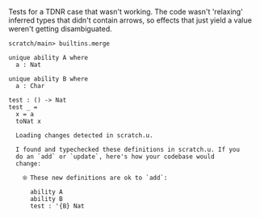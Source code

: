 Tests for a TDNR case that wasn't working. The code wasn't 'relaxing'
inferred types that didn't contain arrows, so effects that just yield
a value weren't getting disambiguated.

``` ucm :hide
scratch/main> builtins.merge
```

``` unison
unique ability A where
  a : Nat

unique ability B where
  a : Char

test : () -> Nat
test _ =
  x = a
  toNat x
```

``` ucm :added-by-ucm
  Loading changes detected in scratch.u.

  I found and typechecked these definitions in scratch.u. If you
  do an `add` or `update`, here's how your codebase would
  change:
  
    ⍟ These new definitions are ok to `add`:
    
      ability A
      ability B
      test : '{B} Nat

```
